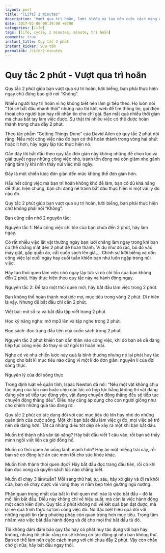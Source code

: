```yaml
---
layout: post
title: "[Life] 2 minutes"
description: "Vượt qua trì hoãn, lười biếng và tạo nên cuộc cách mạng chỉ với chưa đầy 120 giây"
date: 2017-02-06 08:39:00 +0700
categories: [Life]
tags: [life, cycle, 2 minutes, minute, trì hoãn]
comments: true
instant_title: Quy tắc 2 phút
instant_kicker: Sưu tầm
permalink: /Life/2-minutes
---
```

# Quy tắc 2 phút - Vượt qua trì hoãn
Quy tắc 2 phút giúp bạn vượt qua sự trì hoãn, lười biếng, bạn phải thực hiện ngay chứ đừng bao giờ nói “Không”.

Nhiều người hay trì hoãn vì họ không biết nên làm gì tiếp theo. Họ luôn nói “Tôi sẽ bắt đầu nhanh thôi” nhưng nào thì lướt web để tìm thông tin, gọi điện thoại cho người bạn hay rồi nhắn tin cho chị gái. Bạn mất quá nhiều thời gian mà chưa bắt tay làm việc được. Sự thật thì nhiều việc có thể được hoàn thành trong chưa đầy 2 phút.

Theo tác phẩm “Getting Things Done” của David Ailen có quy tắc 2 phút nói rằng: Nếu một công việc nào đó bạn có thể hoàn thành trong vòng hai phút hoặc ít hơn, hãy ngay lập tức thực hiện nó.

Gần đây tôi bắt đầu theo quy tắc đơn giản này không những để chọn lọc và giải quyết ngay những công việc nhỏ, tránh tồn đọng mà còn giảm nhẹ gánh nặng tâm lý khi nhìn thấy núi việc mỗi ngày.

Đây là một chiến lược đơn giản đến mức không thể đơn giản hơn.

Hầu hết công việc mà bạn trì hoãn không khó để làm, bạn có đủ khả năng để thực hiện chúng, bạn chỉ đang né tránh bắt đầu thực hiện vì một vài lý do nào đó.

Quy tắc 2 phút giúp bạn vượt qua sự trì hoãn, lười biếng, bạn phải thực hiện chứ không phải nói “Không”.

Bạn cũng cần nhớ 2 nguyên tắc:

Nguyên tắc 1: Nếu công việc chỉ tốn của bạn chưa đến 2 phút, hãy làm ngay.

Có rất nhiều việc lặt vặt thường ngày bạn lười chẳng làm ngay trong khi bạn có thể chẳng mất đến 2 phút để hoàn thành. Ví dụ như đổ rác, bỏ đồ vào máy giặt, gấp quần áo, cất cuốn sách lên giá,… Chính sự lười biếng và dồn công việc lại cuối ngày hay cuối tuần khiến bạn như luôn ngập trong núi việc.

Hãy tạo thói quen làm việc nhỏ ngay lập tức vì nó chỉ tốn của bạn không đến 2 phút. Hãy thực hiện theo quy tắc này và hành động ngay.

Nguyên tắc 2: Để tạo một thói quen mới, hãy bắt đầu làm việc trong 2 phút.

Bạn không thể hoàn thành mọi ước mơ, mục tiêu trong vòng 2 phút. Dĩ nhiên là vậy. Nhưng để bắt đầu chỉ cần 2 phút.

Viết bài: mở sổ ra và bắt đầu tập viết trong 2 phút.

Học kỹ năng nghe: mở mp3 lên và tập nghe trong 2 phút.

Đọc sách: đọc trang đầu tiên của cuốn sách trong 2 phút.

Nguyên tắc 2 phút khiến bạn dấn thân vào công việc, khi đó bạn sẽ dễ dàng tiếp tục công việc đó thay vì cứ ngồi trì hoãn mãi.

Nghe có vẻ như chiến lược này quá là bình thường nhưng nó lại phát huy tác dụng cho bất kì mục tiêu nào cũng vì một lí do đơn giản: nguyên lí của đời sống thực.

Nguyên lý của đời sống thực

Trong định luật về quán tính, Isaac Newton đã nói: “Nếu một vật không chịu tác dụng của lực nào hoặc chịu các lực có hợp lực bằng không thì vật đang đứng yên sẽ tiếp tục đứng yên, vật đang chuyển động thẳng đều sẽ tiếp tục chuyển động thẳng đều”. Điều này cũng áp dụng cho con người giống như cho chính những quả táo đang rơi.

Quy tắc 2 phút có tác dụng đối với các mục tiêu dù lớn hay nhỏ do những quán tính của cuộc sống. Một khi bạn bắt đầu làm việc gì đó, mọi việc sẽ trở nên dễ dàng hơn. Tất cả những điều tốt đẹp sẽ xảy ra một khi bạn bắt đầu.

Muốn trở thành nhà văn tài năng? Hãy bắt đầu viết 1 câu văn, rồi bạn sẽ thấy mình ngồi viết liền cả giờ đồng hồ.

Muốn có thói quen ăn uống lành mạnh hơn? Hãy ăn một miếng trái cây, rồi bạn sẽ có động lực ăn các món tốt cho sức khỏe khác.

Muốn hình thành thói quen đọc? Hãy bắt đầu đọc trang đầu tiên, rồi có khi bạn đọc xong cả quyển sách lúc nào chẳng biết.

Muốn đi chạy 3 lần/tuần? Mỗi sáng thứ hai, tư, sáu, hãy xỏ giày và đi ra khỏi cửa, bạn sẽ chạy được vài vòng thay vì nằm bẹp trên giường ngủ nướng.

Phần quan trọng nhất của bất kì thói quen mới nào là việc bắt đầu – đó là mỗi lần bắt đầu. Điều này không chỉ về hiệu suất, mà còn là việc hành động một cách kiên định. Quy tắc 2 phút không nói về kết quả bạn đạt được, mà lại về quá trình thực sự làm công việc đó. Nó đặc biệt hiệu quả đối với những người tin rằng phương pháp còn quan trọng hơn mục tiêu. Trọng tâm nhằm vào việc bắt đầu hành động và để cho mọi thứ bắt đầu từ đó.

Tôi không dám đảm bảo quy tắc này có phát huy tác dụng với bạn hay không, nhưng tôi chắc rằng nó sẽ không có tác động gì nếu bạn không thử. Bạn có thể làm nên cuộc cách mạng với chỉ chưa đầy 2 phút. Vậy còn chần chờ gì nữa, hãy bắt đầu ngay thôi.
